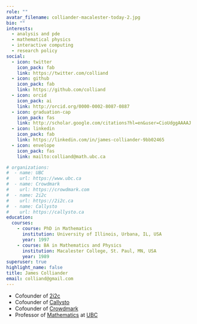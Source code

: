 ```yaml
---
role: ""
avatar_filename: colliander-macalester-today-2.jpg
bio: ""
interests:
  - analysis and pde
  - mathematical physics
  - interactive computing
  - research policy
social:
  - icon: twitter
    icon_pack: fab
    link: https://twitter.com/colliand
  - icon: github
    icon_pack: fab
    link: https://github.com/colliand
  - icon: orcid
    icon_pack: ai
    link: http://orcid.org/0000-0002-8087-0887 
  - icon: graduation-cap
    icon_pack: fas
    link: http://scholar.google.com/citations?hl=en&user=CioUdggAAAAJ
  - icon: linkedin
    icon_pack: fab
    link: https://linkedin.com/in/james-colliander-9bb02465
  - icon: envelope
    icon_pack: fas
    link: mailto:colliand@math.ubc.ca

# organizations:
#  - name: UBC
#    url: https://www.ubc.ca
#  - name: Crowdmark
#    url: https://crowdmark.com
#  - name: 2i2c
#    url: https://2i2c.ca
#  - name: Callysto
#    url: https://callysto.ca
education:
  courses:
    - course: PhD in Mathematics
      institution: University of Illinois, Urbana, IL, USA
      year: 1997
    - course: BA in Mathematics and Physics
      institution: Macalester College, St. Paul, MN, USA
      year: 1989
superuser: true
highlight_name: false
title: James Colliander
email: colliand@gmail.com
---
```


+ Cofounder of [2i2c](https://2i2c.org)
+ Cofounder of [Callysto](https://callysto.ca)
+ Cofounder of [Crowdmark](https://crowdmark.com)
+ Professor of [Mathematics](https://www.math.ubc.ca/) at [UBC](https://www.ubc.ca/)
